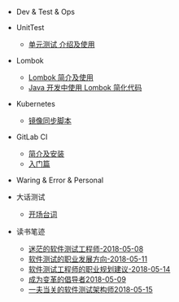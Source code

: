 - Dev & Test & Ops

 - UnitTest

    - [单元测试 介绍及使用](mkdFiles/UnitTesting.md)

  - Lombok

    - [Lombok 简介及使用](lombok/lombok-1.md)
    - [Java 开发中使用 Lombok 简化代码](lombok/lombok-2.md)

  - Kubernetes

    - [镜像同步脚本](kubernetes/sync-scripts.md)

  - GitLab CI

    - [简介及安装](gitlab-ci/gitlab-ci-1.md)
    - [入门篇](gitlab-ci/gitlab-ci-2.md)

- Waring & Error & Personal

 - 大话测试

   - [开场台词](books/大话测试.md)

 - 读书笔迹
 
   - [迷茫的软件测试工程师-2018-05-08](books/测试简史.md)
   - [软件测试的职业发展方向-2018-05-11](books/软件测试的职业发展方向1.md)
   - [软件测试工程师的职业规划建议-2018-05-14](books/软件测试工程师的职业规划建议1.md)
   - [成为变革的倡导者2018-05-09](books/变革者.md)
   - [一夫当关的软件测试架构师2018-05-15](books/一夫当关的软件测试架构师.md)
